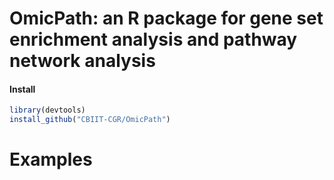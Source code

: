 # OmicPath: an R package for gene set enrichment analysis and pathway network analysis 
#### Install
```r
library(devtools)
install_github("CBIIT-CGR/OmicPath")
``` 
  
# Examples


